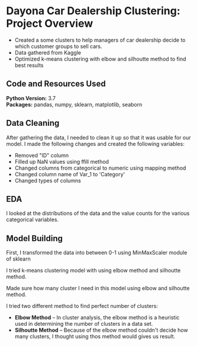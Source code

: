 # Dayona Car Dealership Clustering: Project Overview 
* Created a some clusters to help managers of car dealership decide to which customer groups to sell cars.
* Data gathered from Kaggle
* Optimized k-means clustering with elbow and silhoutte method to find best results 


## Code and Resources Used 
**Python Version:** 3.7  
**Packages:** pandas, numpy, sklearn, matplotlib, seaborn  


## Data Cleaning
After gathering the data, I needed to clean it up so that it was usable for our model. I made the following changes and created the following variables:

*	Removed "ID" column 
*	Filled up NaN values using ffill method 
*	Changed columns from categorical to numeric using mapping method  
*	Changed column name of Var_1 to 'Category'
*	Changed types of columns 

## EDA
I looked at the distributions of the data and the value counts for the various categorical variables.


## Model Building 

First, I transformed the data into between 0-1 using MinMaxScaler module of sklearn

I tried k-means clustering model with using elbow method and silhoutte method.

Made sure how many cluster I need in this model using elbow and silhoutte method.

I tried two different method to find perfect number of clusters:
*	**Elbow Method** – In cluster analysis, the elbow method is a heuristic used in determining the number of clusters in a data set.
*	**Silhoutte Method** – Because of the elbow method couldn't decide how many clusters, I thought using thos method would gives us result.
